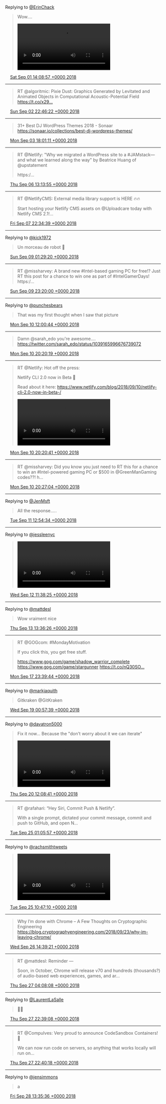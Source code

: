 Replying to [@ErinChack](https://twitter.com/ErinChack/status/1035366914976100357)

> Wow....
>
> <video controls><source src="/media/1035892268773847040-DmA6hKvV4AEA55v.mp4">Your browser does not support the video tag.</video>

<img src="/media/tweet.ico" width="12" /> [Sat Sep 01 14:08:57 +0000 2018](https://twitter.com/eduplessis/status/1035892268773847040)

----

> RT @algoritmic: Pixie Dust: Graphics Generated by Levitated and Animated Objects in
> Computational Acoustic-Potential Field https://t.co/x29…

<img src="/media/tweet.ico" width="12" /> [Sun Sep 02 22:46:22 +0000 2018](https://twitter.com/eduplessis/status/1036384867976663040)

----

> 31+ Best DJ WordPress Themes 2018 - Sonaar
> https://sonaar.io/collections/best-dj-wordpress-themes/

<img src="/media/tweet.ico" width="12" /> [Mon Sep 03 18:01:11 +0000 2018](https://twitter.com/eduplessis/status/1036675489681825792)

----

> RT @Netlify: "Why we migrated a WordPress site to a #JAMstack—and what we learned along the way" by Beatrice Huang of @upstatement
>
> https:/…

<img src="/media/tweet.ico" width="12" /> [Thu Sep 06 13:13:55 +0000 2018](https://twitter.com/eduplessis/status/1037690360590417920)

----

> RT @NetlifyCMS: External media library support is HERE 🔥🔥
>
> Start hosting your Netlify CMS assets on @Uploadcare today with Netlify CMS 2.1!…

<img src="/media/tweet.ico" width="12" /> [Fri Sep 07 22:34:39 +0000 2018](https://twitter.com/eduplessis/status/1038193860315361287)

----

Replying to [@kick1972](https://twitter.com/kick1972/status/1038563398601109504)

> Un morceau de robot 🤖

<img src="/media/tweet.ico" width="12" /> [Sun Sep 09 01:29:20 +0000 2018](https://twitter.com/eduplessis/status/1038600207724892160)

----

> RT @missharvey: A brand new #Intel-based gaming PC for free!? Just RT this post for a chance to win one as part of #IntelGamerDays! https:/…

<img src="/media/tweet.ico" width="12" /> [Sun Sep 09 23:20:00 +0000 2018](https://twitter.com/eduplessis/status/1038930047099392000)

----

Replying to [@punchesbears](https://twitter.com/punchesbears/status/1039045211781980160)

> That was my first thought when I saw that picture

<img src="/media/tweet.ico" width="12" /> [Mon Sep 10 12:00:44 +0000 2018](https://twitter.com/eduplessis/status/1039121491667968000)

----

> Damn @sarah_edo you're awesome.... https://twitter.com/sarah_edo/status/1039165996676739072

<img src="/media/tweet.ico" width="12" /> [Mon Sep 10 20:20:19 +0000 2018](https://twitter.com/eduplessis/status/1039247217989742592)

----

> RT @Netlify: Hot off the press:
>
> Netlify CLI 2.0 now in Beta 🎉
>
> Read about it here: https://www.netlify.com/blog/2018/09/10/netlify-cli-2.0-now-in-beta-/
>
> <video controls><source src="/media/1039247309538779140-Dmv_76BVsAADF7X.mp4">Your browser does not support the video tag.</video>

<img src="/media/tweet.ico" width="12" /> [Mon Sep 10 20:20:41 +0000 2018](https://twitter.com/eduplessis/status/1039247309538779140)

----

> RT @missharvey: Did you know you just need to RT this for a chance to win an #Intel-powered gaming PC or $500 in @GreenManGaming codes??! h…

<img src="/media/tweet.ico" width="12" /> [Mon Sep 10 20:27:04 +0000 2018](https://twitter.com/eduplessis/status/1039248914774405121)

----

Replying to [@JenMsft](https://twitter.com/JenMsft/status/1039377893128790019)

> All the response…..

<img src="/media/tweet.ico" width="12" /> [Tue Sep 11 12:54:34 +0000 2018](https://twitter.com/eduplessis/status/1039497426602782720)

----

Replying to [@jessleenyc](https://twitter.com/jessleenyc/status/1039610486571065344)

> <video controls><source src="/media/1039840654086610944-Dm5Bje-X0AAXELH.mp4">Your browser does not support the video tag.</video>

<img src="/media/tweet.ico" width="12" /> [Wed Sep 12 11:38:25 +0000 2018](https://twitter.com/eduplessis/status/1039840654086610944)

----

Replying to [@mattdesl](https://twitter.com/mattdesl/status/1040218954545934336)

> Wow vraiment nice

<img src="/media/tweet.ico" width="12" /> [Thu Sep 13 13:36:26 +0000 2018](https://twitter.com/eduplessis/status/1040232739864231936)

----

> RT @GOGcom: #MondayMotivation
>
> If you click this, you get free stuff.
>
> https://www.gog.com/game/shadow_warrior_complete
> https://www.gog.com/game/stargunner
> https://t.co/nQ30SO…

<img src="/media/tweet.ico" width="12" /> [Mon Sep 17 23:39:44 +0000 2018](https://twitter.com/eduplessis/status/1041834118932250624)

----

Replying to [@markjaquith](https://twitter.com/markjaquith/status/1042060651571699713)

> Gitkraken @GitKraken

<img src="/media/tweet.ico" width="12" /> [Wed Sep 19 00:57:39 +0000 2018](https://twitter.com/eduplessis/status/1042216113290063873)

----

Replying to [@davatron5000](https://twitter.com/davatron5000/status/1042530529206300674)

> Fix it now... Because the "don't worry about it we can iterate"
>
> <video controls><source src="/media/1042747371833253889-DniVM_AU0AApLuf.mp4">Your browser does not support the video tag.</video>

<img src="/media/tweet.ico" width="12" /> [Thu Sep 20 12:08:41 +0000 2018](https://twitter.com/eduplessis/status/1042747371833253889)

----

> RT @rafahari: “Hey Siri, Commit Push &amp; Netlify”.
>
> With a single prompt, dictated your commit message, commit and push to GitHub, and open N…

<img src="/media/tweet.ico" width="12" /> [Tue Sep 25 01:05:57 +0000 2018](https://twitter.com/eduplessis/status/1044392529666428928)

----

Replying to [@rachsmithtweets](https://twitter.com/rachsmithtweets/status/1044498796342734849)

> <video controls><source src="/media/1044538796660985856-Dn7yeqnUwAE9XwW.mp4">Your browser does not support the video tag.</video>

<img src="/media/tweet.ico" width="12" /> [Tue Sep 25 10:47:10 +0000 2018](https://twitter.com/eduplessis/status/1044538796660985856)

----

> Why I’m done with Chrome – A Few Thoughts on Cryptographic Engineering
> https://blog.cryptographyengineering.com/2018/09/23/why-im-leaving-chrome/

<img src="/media/tweet.ico" width="12" /> [Wed Sep 26 14:39:21 +0000 2018](https://twitter.com/eduplessis/status/1044959617514708992)

----

> RT @mattdesl: Reminder —
>
> Soon, in October, Chrome will release v70 and hundreds (thousands?) of audio-based web experiences, games, and ar…

<img src="/media/tweet.ico" width="12" /> [Thu Sep 27 04:08:08 +0000 2018](https://twitter.com/eduplessis/status/1045163154160914433)

----

Replying to [@LaurentLaSalle](https://twitter.com/LaurentLaSalle/status/1045406001980211201)

> 🤣😭

<img src="/media/tweet.ico" width="12" /> [Thu Sep 27 22:39:08 +0000 2018](https://twitter.com/eduplessis/status/1045442743504457729)

----

> RT @CompuIves: Very proud to announce CodeSandbox Containers! 🚀
>
> We can now run code on servers, so anything that works locally will run on…

<img src="/media/tweet.ico" width="12" /> [Thu Sep 27 22:40:18 +0000 2018](https://twitter.com/eduplessis/status/1045443039462936576)

----

Replying to [@jensimmons](https://twitter.com/jensimmons/status/1045336342480277505)

> a

<img src="/media/tweet.ico" width="12" /> [Fri Sep 28 13:35:36 +0000 2018](https://twitter.com/eduplessis/status/1045668348774830080)